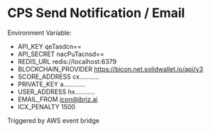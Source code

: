 CPS Send Notification / Email
=======

Environment Variable:
- API_KEY                           qeTasdcn==
- API_SECRET                        nacPuTacnsd==
- REDIS_URL                         redis://localhost:6379
- BLOCKCHAIN_PROVIDER               https://bicon.net.solidwallet.io/api/v3
- SCORE_ADDRESS                     cx...........
- PRIVATE_KEY                       a............
- USER_ADDRESS                      hx...........
- EMAIL_FROM                        icon@ibriz.ai
- ICX_PENALTY                       1500

Triggered by AWS event bridge